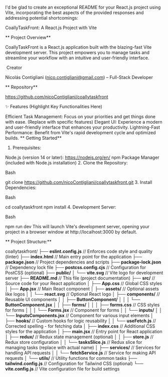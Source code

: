 I'd be glad to create an exceptional README for your React.js project using Vite, incorporating the best aspects of the provided responses and addressing potential shortcomings:

CoallyTaskFront: A React.js Project with Vite

** Project Overview**

CoallyTaskFront is a React.js application built with the blazing-fast Vite development server. This project empowers you to manage tasks and streamline your workflow with an intuitive and user-friendly interface.

‍ Creator

Nicolás Contigliani (nico.contigliani@gmail.com) – Full-Stack Developer

** Repository**

https://github.com/nicoContigliani/coallytaskfront

✨ Features (Highlight Key Functionalities Here)

Efficient Task Management: Focus on your priorities and get things done with ease. (Replace with specific features)
Elegant UI: Experience a modern and user-friendly interface that enhances your productivity.
Lightning-Fast Performance: Benefit from Vite's rapid development cycle and optimized builds.
** Getting Started**

1. Prerequisites:

Node.js (version 14 or later): https://nodejs.org/en/
npm Package Manager (included with Node.js installation)
2. Clone the Repository:

Bash

git clone https://github.com/nicoContigliani/coallytaskfront.git
3. Install Dependencies:

Bash

cd coallytaskfront
npm install
4. Development Server:

Bash

npm run dev
This will launch Vite's development server, opening your project in a browser window at http://localhost:3000 by default.

** Project Structure:**

coallytaskfront/
├── **eslint.config.js**  // Enforces code style and quality (linter)
├── **index.html**         // Main entry point for the application
├── **package.json**       // Project dependencies and scripts
├── **package-lock.json**  // Dependency lock file
├── **postcss.config.cjs**  // Configuration for PostCSS (optional)
├── **public/**
│   └── **vite.svg**        // Vite logo for development server
├── **README.md**          // This file (project documentation)
├── **src/**               // Source code for your React application
│   ├── **App.css**          // Global CSS styles
│   ├── **App.jsx**          // Main React component
│   ├── **assets/**          // Optional assets like logos
│   │   └── **react.svg**    // Optional React logo
│   ├── **components/**     // Reusable UI components
│   │   ├── **ButtonComponent/**
│   │   │   └── **ButtonComponent.jsx**
│   │   ├── **forms/**
│   │   │   ├── **forms.css**         // CSS styles for forms
│   │   │   └── **Forms.jsx**         // Component for forms
│   │   └── **inputs/**
│   │       └── **InputsComponents.jsx** // Component for various input elements
│   ├── **hooks/**           // Custom hooks for logic reusability
│   │   └── **useFetch.js**          // Corrected spelling - for fetching data
│   ├── **index.css**         // Additional CSS styles for the application
│   ├── **main.jsx**          // Entry point for React application
│   ├── **redux/**           // Redux state management (optional)
│   │   ├── **store.js**        // Redux store configuration
│   │   └── **tasksSlice.js**    // Redux slice for managing tasks (replace with actual name)
│   ├── **services/**        // Services for handling API requests
│   │   └── **fetchService.js**   // Service for making API requests
│   └── **utils/**           // Utility functions for common tasks
├── **tailwind.config.js**  // Configuration for Tailwind CSS (optional)
└── **vite.config.js**       // Vite configuration file for build settings